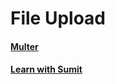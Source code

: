 # File Upload  

#### [Multer](https://www.npmjs.com/package/multer)  
#### [Learn with Sumit](https://www.youtube.com/watch?v=w1kYZ0SOQTY&list=PLHiZ4m8vCp9PHnOIT7gd30PCBoYCpGoQM&index=25)